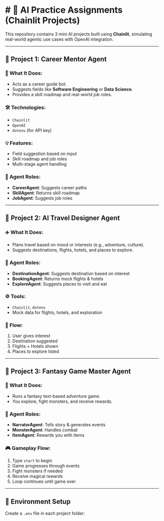 # # 🧠 AI Practice Assignments (Chainlit Projects)

This repository contains 3 mini AI projects built using **Chainlit**, simulating real-world agentic use cases with OpenAI integration.

---

## 📁 Project 1: Career Mentor Agent

### 🎯 What It Does:
- Acts as a career guide bot.
- Suggests fields like **Software Engineering** or **Data Science**.
- Provides a skill roadmap and real-world job roles.

### 🛠️ Technologies:
- `Chainlit`
- `OpenAI`
- `dotenv` (for API key)

### 💡 Features:
- Field suggestion based on input
- Skill roadmap and job roles
- Multi-stage agent handling

### 🧠 Agent Roles:
- **CareerAgent**: Suggests career paths
- **SkillAgent**: Returns skill roadmap
- **JobAgent**: Suggests job roles

---

## 📁 Project 2: AI Travel Designer Agent

### ✈️ What It Does:
- Plans travel based on mood or interests (e.g., adventure, culture).
- Suggests destinations, flights, hotels, and places to explore.

### 🧩 Agent Roles:
- **DestinationAgent**: Suggests destination based on interest
- **BookingAgent**: Returns mock flights & hotels
- **ExploreAgent**: Suggests places to visit and eat

### ⚙️ Tools:
- `Chainlit`, `dotenv`
- Mock data for flights, hotels, and exploration

### 🧭 Flow:
1. User gives interest
2. Destination suggested
3. Flights + Hotels shown
4. Places to explore listed

---

## 📁 Project 3: Fantasy Game Master Agent

### 🧙 What It Does:
- Runs a fantasy text-based adventure game.
- You explore, fight monsters, and receive rewards.

### 🧩 Agent Roles:
- **NarratorAgent**: Tells story & generates events
- **MonsterAgent**: Handles combat
- **ItemAgent**: Rewards you with items

### 🎮 Gameplay Flow:
1. Type `start` to begin
2. Game progresses through events
3. Fight monsters if needed
4. Receive magical rewards
5. Loop continues until game over

---

## 🔐 Environment Setup

Create a `.env` file in each project folder:

